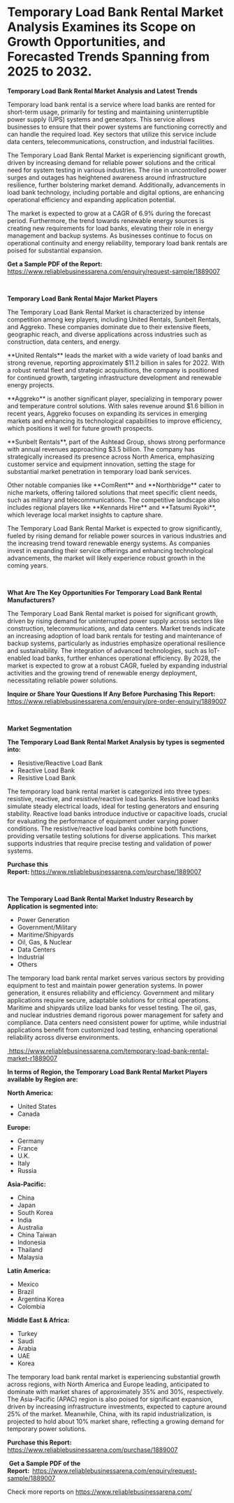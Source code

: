 <p><h1>Temporary Load Bank Rental Market Analysis Examines its Scope on Growth Opportunities, and Forecasted Trends Spanning from 2025 to 2032.</h1></p><p><strong>Temporary Load Bank Rental Market Analysis and Latest Trends</strong></p>
<p><p>Temporary load bank rental is a service where load banks are rented for short-term usage, primarily for testing and maintaining uninterruptible power supply (UPS) systems and generators. This service allows businesses to ensure that their power systems are functioning correctly and can handle the required load. Key sectors that utilize this service include data centers, telecommunications, construction, and industrial facilities.</p><p>The Temporary Load Bank Rental Market is experiencing significant growth, driven by increasing demand for reliable power solutions and the critical need for system testing in various industries. The rise in uncontrolled power surges and outages has heightened awareness around infrastructure resilience, further bolstering market demand. Additionally, advancements in load bank technology, including portable and digital options, are enhancing operational efficiency and expanding application potential.</p><p>The market is expected to grow at a CAGR of 6.9% during the forecast period. Furthermore, the trend towards renewable energy sources is creating new requirements for load banks, elevating their role in energy management and backup systems. As businesses continue to focus on operational continuity and energy reliability, temporary load bank rentals are poised for substantial expansion.</p></p>
<p><strong>Get a Sample PDF of the Report:&nbsp;</strong> <a href="https://www.reliablebusinessarena.com/enquiry/request-sample/1889007?utm_campaign=2221&utm_medium=2&utm_source=Github&utm_content=ia&utm_term=28032025&utm_id=temporary-load-bank-rental">https://www.reliablebusinessarena.com/enquiry/request-sample/1889007</a></p>
<p>&nbsp;</p>
<p><strong>Temporary Load Bank Rental Major Market Players</strong></p>
<p><p>The Temporary Load Bank Rental Market is characterized by intense competition among key players, including United Rentals, Sunbelt Rentals, and Aggreko. These companies dominate due to their extensive fleets, geographic reach, and diverse applications across industries such as construction, data centers, and energy.</p><p>**United Rentals** leads the market with a wide variety of load banks and strong revenue, reporting approximately $11.2 billion in sales for 2022. With a robust rental fleet and strategic acquisitions, the company is positioned for continued growth, targeting infrastructure development and renewable energy projects.</p><p>**Aggreko** is another significant player, specializing in temporary power and temperature control solutions. With sales revenue around $1.6 billion in recent years, Aggreko focuses on expanding its services in emerging markets and enhancing its technological capabilities to improve efficiency, which positions it well for future growth prospects.</p><p>**Sunbelt Rentals**, part of the Ashtead Group, shows strong performance with annual revenues approaching $3.5 billion. The company has strategically increased its presence across North America, emphasizing customer service and equipment innovation, setting the stage for substantial market penetration in temporary load bank services.</p><p>Other notable companies like **ComRent** and **Northbridge** cater to niche markets, offering tailored solutions that meet specific client needs, such as military and telecommunications. The competitive landscape also includes regional players like **Kennards Hire** and **Tatsumi Ryoki**, which leverage local market insights to capture share.</p><p>The Temporary Load Bank Rental Market is expected to grow significantly, fueled by rising demand for reliable power sources in various industries and the increasing trend toward renewable energy systems. As companies invest in expanding their service offerings and enhancing technological advancements, the market will likely experience robust growth in the coming years.</p></p>
<p>&nbsp;</p>
<p><strong>What Are The Key Opportunities For Temporary Load Bank Rental Manufacturers?</strong></p>
<p><p>The Temporary Load Bank Rental market is poised for significant growth, driven by rising demand for uninterrupted power supply across sectors like construction, telecommunications, and data centers. Market trends indicate an increasing adoption of load bank rentals for testing and maintenance of backup systems, particularly as industries emphasize operational resilience and sustainability. The integration of advanced technologies, such as IoT-enabled load banks, further enhances operational efficiency. By 2028, the market is expected to grow at a robust CAGR, fueled by expanding industrial activities and the growing trend of renewable energy deployment, necessitating reliable power solutions.</p></p>
<p><strong>Inquire or Share Your Questions If Any Before Purchasing This Report:</strong> <a href="https://www.reliablebusinessarena.com/enquiry/pre-order-enquiry/1889007?utm_campaign=2221&utm_medium=2&utm_source=Github&utm_content=ia&utm_term=28032025&utm_id=temporary-load-bank-rental">https://www.reliablebusinessarena.com/enquiry/pre-order-enquiry/1889007</a></p>
<p>&nbsp;</p>
<p><strong>Market Segmentation</strong></p>
<p><strong>The Temporary Load Bank Rental Market Analysis by types is segmented into:</strong></p>
<p><ul><li>Resistive/Reactive Load Bank</li><li>Reactive Load Bank</li><li>Resistive Load Bank</li></ul></p>
<p><p>The temporary load bank rental market is categorized into three types: resistive, reactive, and resistive/reactive load banks. Resistive load banks simulate steady electrical loads, ideal for testing generators and ensuring stability. Reactive load banks introduce inductive or capacitive loads, crucial for evaluating the performance of equipment under varying power conditions. The resistive/reactive load banks combine both functions, providing versatile testing solutions for diverse applications. This market supports industries that require precise testing and validation of power systems.</p></p>
<p><strong>Purchase this Report:&nbsp;</strong><a href="https://www.reliablebusinessarena.com/purchase/1889007?utm_campaign=2221&utm_medium=2&utm_source=Github&utm_content=ia&utm_term=28032025&utm_id=temporary-load-bank-rental">https://www.reliablebusinessarena.com/purchase/1889007</a></p>
<p>&nbsp;</p>
<p><strong>The Temporary Load Bank Rental Market Industry Research by Application is segmented into:</strong></p>
<p><ul><li>Power Generation</li><li>Government/Military</li><li>Maritime/Shipyards</li><li>Oil, Gas, & Nuclear</li><li>Data Centers</li><li>Industrial</li><li>Others</li></ul></p>
<p><p>The temporary load bank rental market serves various sectors by providing equipment to test and maintain power generation systems. In power generation, it ensures reliability and efficiency. Government and military applications require secure, adaptable solutions for critical operations. Maritime and shipyards utilize load banks for vessel testing. The oil, gas, and nuclear industries demand rigorous power management for safety and compliance. Data centers need consistent power for uptime, while industrial applications benefit from customized load testing, enhancing operational reliability across diverse environments.</p></p>
<p><a href="https://www.reliablebusinessarena.com/temporary-load-bank-rental-market-r1889007?utm_campaign=2221&utm_medium=2&utm_source=Github&utm_content=ia&utm_term=28032025&utm_id=temporary-load-bank-rental">&nbsp;https://www.reliablebusinessarena.com/temporary-load-bank-rental-market-r1889007</a></p>
<p><strong>In terms of Region, the Temporary Load Bank Rental Market Players available by Region are:</strong></p>
<p>
    <p> <strong> North America: </strong>
        <ul>
            <li>United States</li>
            <li>Canada</li>
        </ul>
        </p> 
    <p> <strong> Europe: </strong>
        <ul>
            <li>Germany</li>
            <li>France</li>
            <li>U.K.</li>
            <li>Italy</li>
            <li>Russia</li>
        </ul>
        </p> 
    <p> <strong> Asia-Pacific: </strong>
        <ul>
            <li>China</li>
            <li>Japan</li>
            <li>South Korea</li>
            <li>India</li>
            <li>Australia</li>
            <li>China Taiwan</li>
            <li>Indonesia</li>
            <li>Thailand</li>
            <li>Malaysia</li>
        </ul>
        </p> 
    <p> <strong> Latin America: </strong>
        <ul>
            <li>Mexico</li>
            <li>Brazil</li>
            <li>Argentina Korea</li>
            <li>Colombia</li>
        </ul>
        </p> 
    <p> <strong> Middle East & Africa: </strong>
        <ul>
            <li>Turkey</li>
            <li>Saudi</li>
            <li>Arabia</li>
            <li>UAE</li>
            <li>Korea</li>
        </ul>
    </p>
    </p>
<p><p>The temporary load bank rental market is experiencing substantial growth across regions, with North America and Europe leading, anticipated to dominate with market shares of approximately 35% and 30%, respectively. The Asia-Pacific (APAC) region is also poised for significant expansion, driven by increasing infrastructure investments, expected to capture around 25% of the market. Meanwhile, China, with its rapid industrialization, is projected to hold about 10% market share, reflecting a growing demand for temporary power solutions.</p></p>
<p><strong>Purchase this Report: </strong><a href="https://www.reliablebusinessarena.com/purchase/1889007?utm_campaign=2221&utm_medium=2&utm_source=Github&utm_content=ia&utm_term=28032025&utm_id=temporary-load-bank-rental">https://www.reliablebusinessarena.com/purchase/1889007</a></p>
<p>&nbsp;<strong>Get a Sample PDF of the Report:&nbsp;&nbsp;</strong><a href="https://www.reliablebusinessarena.com/enquiry/request-sample/1889007?utm_campaign=2221&utm_medium=2&utm_source=Github&utm_content=ia&utm_term=28032025&utm_id=temporary-load-bank-rental">https://www.reliablebusinessarena.com/enquiry/request-sample/1889007</a></p>
<p><strong></strong></p>
<p>Check more reports on <a href="https://www.reliablebusinessarena.com/?utm_campaign=2221&utm_medium=2&utm_source=Github&utm_content=ia&utm_term=28032025&utm_id=temporary-load-bank-rental">https://www.reliablebusinessarena.com/</a></p>